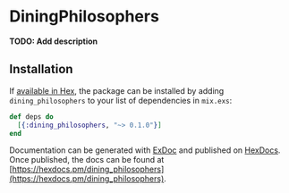 # DiningPhilosophers

**TODO: Add description**

## Installation

If [available in Hex](https://hex.pm/docs/publish), the package can be installed
by adding `dining_philosophers` to your list of dependencies in `mix.exs`:

```elixir
def deps do
  [{:dining_philosophers, "~> 0.1.0"}]
end
```

Documentation can be generated with [ExDoc](https://github.com/elixir-lang/ex_doc)
and published on [HexDocs](https://hexdocs.pm). Once published, the docs can
be found at [https://hexdocs.pm/dining_philosophers](https://hexdocs.pm/dining_philosophers).

